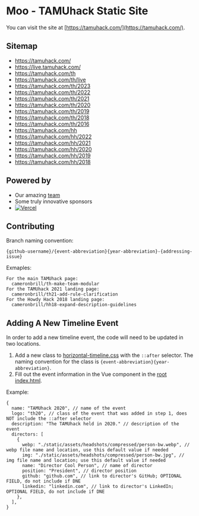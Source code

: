 # Moo - TAMUhack Static Site

You can visit the site at [https://tamuhack.com/](https://tamuhack.com/).

## Sitemap
- https://tamuhack.com/
- https://live.tamuhack.com/
- https://tamuhack.com/th
- https://tamuhack.com/th/live
- https://tamuhack.com/th/2023
- https://tamuhack.com/th/2022
- https://tamuhack.com/th/2021
- https://tamuhack.com/th/2020
- https://tamuhack.com/th/2019
- https://tamuhack.com/th/2018
- https://tamuhack.com/th/2016
- https://tamuhack.com/hh
- https://tamuhack.com/hh/2022
- https://tamuhack.com/hh/2021
- https://tamuhack.com/hh/2020
- https://tamuhack.com/hh/2019
- https://tamuhack.com/hh/2018

## Powered by

* Our amazing [team](https://tamuhack.com#past-iterations)
* Some truly innovative sponsors
* [![Vercel](./static/assets/powered-by-vercel.svg)](https://vercel.com?utm_source=tamuhack&utm_campaign=oss)

## Contributing

Branch naming convention:
```
{github-username}/{event-abbreviation}{year-abbreviation}-{addressing-issue}
```

Exmaples:
```
For the main TAMUhack page:
  cameronbrill/th-make-team-modular
For the TAMUhack 2021 landing page:
  cameronbrill/th21-add-rule-clarification
For the Howdy Hack 2018 landing page:
  cameronbrill/hh18-expand-description-guidelines
```

## Adding A New Timeline Event
In order to add a new timeline event, the code will need to be updated in two locations.

1. Add a new class to [horizontal-timeline.css](https://github.com/tamuhack-org/moo/blob/master/static/styles/horizontal-timeline.css) with the `::after` selector. The naming convention for the class is ```{event-abbreviation}{year-abbreviation}```.
2. Fill out the event information in the Vue component in the [root index.html](https://github.com/tamuhack-org/moo/blob/master/index.html). 

Example:
```
{
  name: "TAMUhack 2020", // name of the event
  logo: "th20", // class of the event that was added in step 1, does NOT include the ::after selector
  description: "The TAMUhack held in 2020." // description of the event
  directors: [
    {
      webp: "./static/assets/headshots/compressed/person-bw.webp", // webp file name and location, use this default value if needed
      img: "./static/assets/headshots/compressed/person-bw.jpg", // img file name and location; use this default value if needed
      name: "Director Cool Person", // name of director
      position: "President", // director position
      github: "github.com", // link to director's GitHub; OPTIONAL FIELD, do not include if DNE
      linkedin: "linkedin.com", // link to director's LinkedIn; OPTIONAL FIELD, do not include if DNE
    },
  ],
}
```

